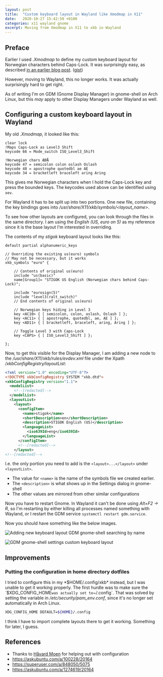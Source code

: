 ```yaml
---
layout: post
title:  "Custom keyboard layout in Wayland like Xmodmap in X11"
date:   2020-10-27 15:42:50 +0100
categories: x11 wayland gnome
excerpt: Moving from Xmodmap in X11 to xkb in Wayland
---
```


## Preface

Earlier I used *.Xmodmap* to define my custom keyboard layout for Norwegian
characters behind Caps-Lock. It was surprisingly easy, as described [in an
earlier blog post][1]. ([gist][2])

However, moving to Wayland, this no longer works. It was actually
surprisingly hard to get right.

As of writing I'm on GDM (Gnome Display Manager) in gnome-shell on Arch Linux,
but this *may* apply to other Display Managers under Wayland as well.

## Configuring a custom keyboard layout in Wayland

My old *.Xmodmap*, it looked like this:

```
clear lock
!Maps Caps-Lock as Level3 Shift
keycode 66 = Mode_switch ISO_Level3_Shift

!Norwegian chars ÆØÅ
keycode 47 = semicolon colon oslash Oslash
keycode 48 = apostrophe quotedbl ae AE
keycode 34 = bracketleft braceleft aring Aring
```

This gives me Norwegian characters when I hold the Caps-Lock key and press the
bounded keys. The keycodes used above can be identified using `xev`.

For Wayland it has to be split up into two portions. One new file, containing
the key bindings goes into */usr/share/X11/xkb/symbols/<layout_name>*.

To see how other layouts are configured, you can look through the files in
the same directory. I am using the *English (US, euro on 5)* as my reference
since it is the base layout I'm interested in overriding.

The contents of my *stigok* keyboard layout looks like this:

```
default partial alphanumeric_keys

// Overriding the existing us(euro) symbols
// May not be necessary, but it works
xkb_symbols "euro" {

    // Contents of original us(euro)
    include "us(basic)"
    name[Group1]= "STIGOK US English (Norwegian chars behind Caps-Lock)";

    include "eurosign(5)"
    include "level3(ralt_switch)"
    // End contents of original us(euro)

    // Norwegian keys hiding in Level 3
    key <AC10> { [ semicolon, colon, oslash, Oslash ] };
    key <AC11> { [ apostrophe, quotedbl, ae, AE ] };
    key <AD11> { [ bracketleft, braceleft, aring, Aring ] };

    // Toggle Level 3 with Caps-Lock
    key <CAPS> { [ ISO_Level3_Shift ] };

};
```

Now, to get this visible for the Display Manager, I am adding a new node to the
*/usr/share/X11/xkb/rules/evdev.xml* file under the Xpath */xkbConfigRegistry/layoutList*:

```xml
<?xml version="1.0" encoding="UTF-8"?>
<!DOCTYPE xkbConfigRegistry SYSTEM "xkb.dtd">
<xkbConfigRegistry version="1.1">
  <modelList>
    <!--[redacted]-->
  </modelList>
  <layoutList>
    <layout>
      <configItem>
        <name>stigok</name>
        <shortDescription>en</shortDescription>
        <description>STIGOK English (US)</description>
        <languageList>
          <iso639Id>eng</iso639Id>
        </languageList>
      </configItem>
      <!--[redacted]-->
    </layout>
<!--[redacted]-->
```

I.e. the only portion you need to add is the `<layout>...</layout>` under `<layoutList>`.
- The value for `<name>` is the name of the symbols file we created earlier.
- The `<description>` is what shows up in the Settings dialog in gnome-shell
- The other values are mirrored from other similar configurations

Now you have to restart Gnome. In Wayland it can't be done using *Alt+F2 -> R*,
so I'm restarting by either killing all processes named something with Wayland,
or I restart the GDM service `systemctl restart gdm.service`.

Now you should have something like the below images.

![Adding new keyboard layout GDM gnome-shell searching by name](https://public.stigok.com/img/2020-10-27-161221.png)

![GDM gnome-shell settings custom keyboard layout](https://public.stigok.com/img/2020-10-27-161031.png)

## Improvements

### Putting the configuration in home directory dotfiles

I tried to configure this in my *$HOME/.config/xkb* instead, but I was unable
to get it working properly. The first hurdle was to make sure the `$XDG_CONFIG_HOME`
was actually set to `~/.config`. That was solved by setting the variable in
*/etc/security/pam_env.conf*, since it's no longer set automatically in Arch Linux.

```bash
XDG_CONFIG_HOME DEFAULT=${HOME}/.config
```

I think I have to import complete layouts there to get it working. Something
for later, I guess.

## References

- Thanks to [Håvard Moen](https://github.com/umglurf/) for helping out with configuration
- <https://askubuntu.com/a/100228/20164>
- <https://superuser.com/a/848050/5075>
- <https://askubuntu.com/a/1274619/20164>

[1]: https://blog.stigok.com/2017/07/10/norwegian-keys-on-us-keyboard-layout-with-xmodmap.html
[2]: https://gist.github.com/stigok/2aabc44c3a151fc3d3fed119f2c1f44f/
